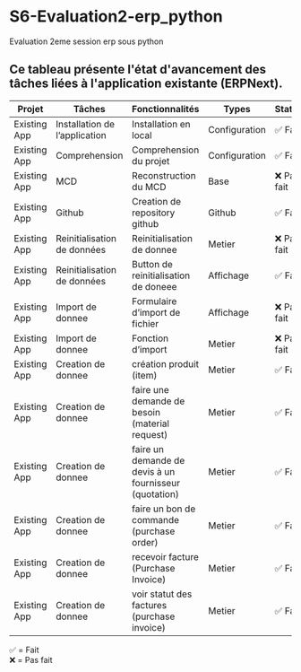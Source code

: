 # S6-Evaluation2-erp_python
 Evaluation 2eme session erp sous python

## Ce tableau présente l'état d'avancement des tâches liées à l'application existante (ERPNext).

| Projet       | Tâches                        | Fonctionnalités                                              | Types        | Status    |
|--------------|-------------------------------|---------------------------------------------------------------|--------------|-----------|
| Existing App | Installation de l’application | Installation en local                                         | Configuration| ✅ Fait    |
| Existing App | Comprehension                 | Comprehension du projet                                       | Configuration| ✅ Fait    |
| Existing App | MCD                            | Reconstruction du MCD                                         | Base         | ❌ Pas fait|
| Existing App | Github                         | Creation de repository github                                 | Github       | ✅ Fait    |
| Existing App | Reinitialisation de données    | Reinitialisation de donnee                                    | Metier       | ❌ Pas fait|
| Existing App | Reinitialisation de données    | Button de reinitialisation de doneee                          | Affichage    | ✅ Fait    |
| Existing App | Import de donnee               | Formulaire d’import de fichier                                | Affichage    | ❌ Pas fait|
| Existing App | Import de donnee               | Fonction d’import                                             | Metier       | ❌ Pas fait|
| Existing App | Creation de donnee             | création produit (item)                                       | Metier       | ✅ Fait    |
| Existing App | Creation de donnee             | faire une demande de besoin (material request)                | Metier       | ✅ Fait    |
| Existing App | Creation de donnee             | faire un demande de devis à un fournisseur (quotation)        | Metier       | ✅ Fait    |
| Existing App | Creation de donnee             | faire un bon de commande (purchase order)                     | Metier       | ✅ Fait    |
| Existing App | Creation de donnee             | recevoir facture (Purchase Invoice)                           | Metier       | ✅ Fait    |
| Existing App | Creation de donnee             | voir statut des factures (purchase invoice)                   | Metier       | ✅ Fait    |

✅ = Fait  
❌ = Pas fait

